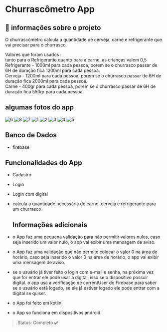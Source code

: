 # Churrascômetro App

## 📝 informações sobre o projeto 
 O churrascômetro calcula a quantidade de cerveja, carne e refrigerante que vai precisar para o churrasco.
 
 Valores que foram usados :<br>
  tanto para o Refrigerante quanto para a carne, as crianças valem 0,5<br>
  Refrigerante - 1000ml para cada pessoa, porem se o churrasco passar de 6H de duração fica 1200ml para cada pessoa.<br>
  Cerveja - 1200ml para cada pessoa, porem se o churrasco passar de 6H de duração fica 2000ml para cada pessoa.<br>
  Carne - 400gr para cada pessoa, porem se o churrasco passar de 6H de duração fica 550gr para cada pessoa.<br>
  
  ## algumas fotos do app
  
  ![6](https://user-images.githubusercontent.com/80015739/158426350-36f8aa9a-6cc5-42d3-b656-c0aa1a29b0b8.png)
  ![8](https://user-images.githubusercontent.com/80015739/161674677-5fbecbfd-bbc9-4eb5-998f-ae2553cf2f2c.png)
  ![7](https://user-images.githubusercontent.com/80015739/158426397-6a7599da-80c8-4bec-ba2c-87778356cf20.png)
  ![1](https://user-images.githubusercontent.com/80015739/158076032-d40b710e-587b-494b-8011-66f7fac653ad.png)
  ![2](https://user-images.githubusercontent.com/80015739/158076043-74b08a5a-4797-459e-b65c-68069e22ccaf.png)
  ![3](https://user-images.githubusercontent.com/80015739/158076048-6a1836b0-30b9-486a-b068-ba3e4b929b30.png)
  ![4](https://user-images.githubusercontent.com/80015739/158076056-1c356c00-04c5-4fa2-8af3-aa9e5d503f28.png)
  ![5](https://user-images.githubusercontent.com/80015739/158076063-c27951bd-c17a-4f1b-bb54-f12b4b8c8ba4.png)
  
  ## Banco de Dados 

+ firebase

 ## Funcionalidades do App

+ Cadastro 
+ Login
+ Login com digital
+ calcula a quantidade necessária de carne, cerveja e refrigerante para um churrasco
  
  ## Informações adicionais

+ o App faz uma pequena validação para não permitir valores nulos, caso seja inserido um valor nulo, o app vai exibir uma mensagem de aviso.
+ o App faz uma validação que não permite colocar o valor 0 na área de horário, caso seja inserido o valor 0 na área de horário, o app vai exibir uma mensagem de aviso.
+ se o usuário já tiver feito o login com e-mail e senha, na próxima vez que for entrar ele pode usar a digital, isso se o dispositivo possuir digital. o app usa a verificação de currentUser do Firebase para saber se o usuário está logado, se ele já estiver logado ele pode entrar com a digital se quiser.
+ o App foi feito em kotlin.
+ o App so funciona em dispositivos android.
  
> Status: Completo ✔️
